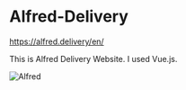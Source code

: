 # Alfred-Delivery

https://alfred.delivery/en/

This is Alfred Delivery Website.
I used Vue.js.



![Alfred](https://user-images.githubusercontent.com/66811996/103266062-025def80-4a03-11eb-9cc2-5825c0bcb39f.png)
